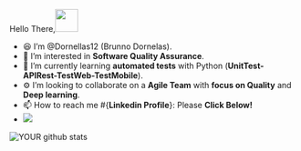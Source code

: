Hello There,<img src="https://camo.githubusercontent.com/e8e7b06ecf583bc040eb60e44eb5b8e0ecc5421320a92929ce21522dbc34c891/68747470733a2f2f6d656469612e67697068792e636f6d2f6d656469612f6876524a434c467a6361737252346961377a2f67697068792e676966" height="40" >

- 😆 I’m @Dornellas12 (Brunno Dornelas).
- 👀 I’m interested in **Software Quality Assurance**.
- 🌱 I’m currently learning **automated tests** with Python (**UnitTest-APIRest-TestWeb-TestMobile**).
- ⚙️ I’m looking to collaborate on a **Agile Team** with **focus on Quality** and **Deep learning**.
- 📫 How to reach me #{**Linkedin Profile**}: Please **Click Below!**
- [<img src="https://img.shields.io/badge/linkedin-%230077B5.svg?&style=for-the-badge&logo=linkedin&logoColor=white" />](https://www.linkedin.com/in/brunno-dornelas-647568b0/)

![YOUR github stats](https://github-readme-stats.vercel.app/api?username=Dornellas12)
